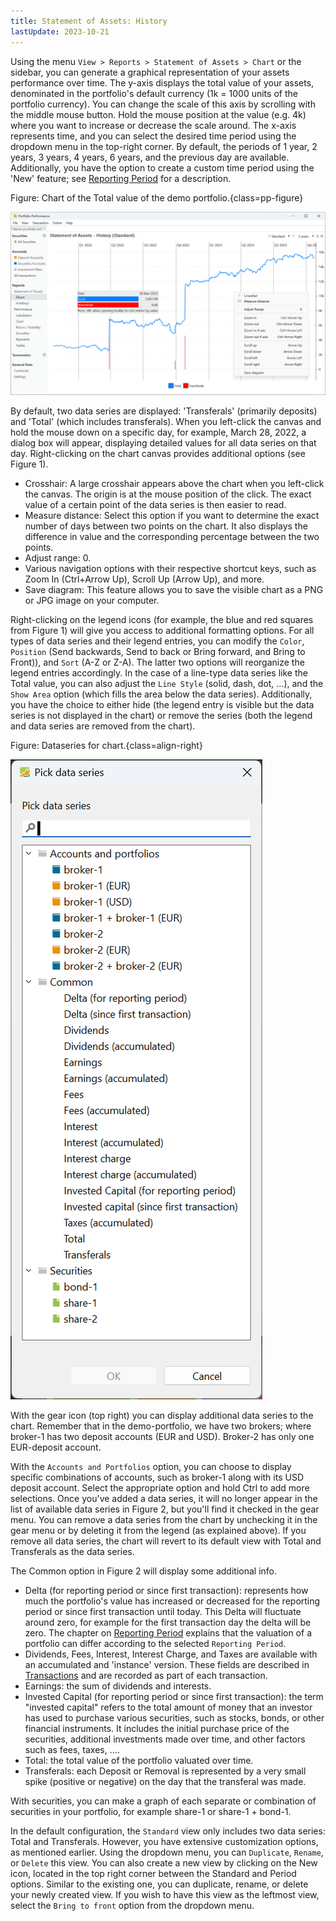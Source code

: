 ```yaml
---
title: Statement of Assets: History
lastUpdate: 2023-10-21
---
```


Using the menu `View > Reports > Statement of Assets > Chart` or the sidebar, you can generate a graphical representation of your assets performance over time. The y-axis displays the total value of your assets, denominated in the portfolio's default currency (1k = 1000 units of the portfolio currency). You can change the scale of this axis by scrolling with the middle mouse button. Hold the mouse position at the value (e.g. 4k) where you want to increase or decrease the scale around.  The x-axis represents time, and you can select the desired time period using the dropdown menu in the top-right corner. By default, the periods of 1 year, 2 years, 3 years, 4 years, 6 years, and the previous day are available. Additionally, you have the option to create a custom time period using the 'New' feature; see [Reporting Period](../../concepts/reporting-period.md) for a description.


Figure: Chart of the Total value of the demo portfolio.{class=pp-figure}

![](../../images/sb-reports-chart.svg)

By default, two data series are displayed: 'Transferals' (primarily deposits) and 'Total' (which includes transferals). When you left-click the canvas and hold the mouse down on a specific day, for example, March 28, 2022, a dialog box will appear, displaying detailed values for all data series on that day. Right-clicking on the chart canvas provides additional options (see Figure 1).

- Crosshair: A large crosshair appears above the chart when you left-click the canvas. The origin is at the mouse position of the click. The exact value of a certain point of the data series is then easier to read.
- Measure distance: Select this option if you want to determine the exact number of days between two points on the chart. It also displays the difference in value and the corresponding percentage between the two points.
- Adjust range: 0.
- Various navigation options with their respective shortcut keys, such as Zoom In (Ctrl+Arrow Up), Scroll Up (Arrow Up), and more.
- Save diagram: This feature allows you to save the visible chart as a PNG or JPG image on your computer.

Right-clicking on the legend icons (for example, the blue and red squares from Figure 1) will give you access to additional formatting options. For all types of data series and their legend entries, you can modify the `Color`, `Position` (Send backwards, Send to back or Bring forward, and Bring to Front)), and `Sort` (A-Z or Z-A). The latter two options will reorganize the legend entries accordingly. In the case of a line-type data series like the Total value, you can also adjust the `Line Style` (solid, dash, dot, ...), and the `Show Area` option (which fills the area below the data series). Additionally, you have the choice to either hide (the legend entry is visible but the data series is not displayed in the chart) or remove the series (both the legend and data series are removed from the chart).

Figure: Dataseries for chart.{class=align-right}

![](../../images/sb-reports-chart-gear-add-dataseries.png)

With the gear icon (top right) you can display additional data series to the chart. Remember that in the demo-portfolio, we have two brokers; where broker-1 has two deposit accounts (EUR and USD). Broker-2 has only one EUR-deposit account.

With the `Accounts and Portfolios` option, you can choose to display specific combinations of accounts, such as broker-1 along with its USD deposit account. Select the appropriate option and hold Ctrl to add more selections. Once you've added a data series, it will no longer appear in the list of available data series in Figure 2, but you'll find it checked in the gear menu. You can remove a data series from the chart by unchecking it in the gear menu or by deleting it from the legend (as explained above). If you remove all data series, the chart will revert to its default view with Total and Transferals as the data series.

The Common option in Figure 2 will display some additional info.

- Delta (for reporting period or since first transaction): represents how much the portfolio's value has increased or decreased for the reporting period or since first transaction until today. This Delta will fluctuate around zero, for example for the first transaction day the delta will be zero. The chapter on [Reporting Period](../../concepts/reporting-period.md) explains that the valuation of a portfolio can differ according to the selected `Reporting Period`.
- Dividends, Fees, Interest, Interest Charge, and Taxes are available with an accumulated and 'instance' version. These fields are described in [Transactions](../../concepts/transaction.md) and are recorded as part of each transaction.
- Earnings: the sum of dividends and interests.
- Invested Capital (for reporting period or since first transaction): the term "invested capital" refers to the total amount of money that an investor has used to purchase various securities, such as stocks, bonds, or other financial instruments. It includes the initial purchase price of the securities, additional investments made over time, and other factors such as fees, taxes, ....
- Total: the total value of the portfolio valuated over time.
- Transferals: each Deposit or Removal is represented by a very small spike (positive or negative) on the day that the transferal was made.

With securities, you can make a graph of each separate or combination of securities in your portfolio, for example share-1 or share-1 + bond-1.

In the default configuration, the `Standard` view only includes two data series: Total and Transferals. However, you have extensive customization options, as mentioned earlier. Using the dropdown menu, you can `Duplicate`, `Rename`, or `Delete` this view. You can also create a new view by clicking on the New icon, located in the top right corner between the Standard and Period options. Similar to the existing one, you can duplicate, rename, or delete your newly created view. If you wish to have this view as the leftmost view, select the `Bring to front` option from the dropdown menu.








